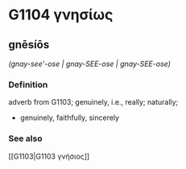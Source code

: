 # G1104 γνησίως

## gnēsíōs

_(gnay-see'-ose | gnay-SEE-ose | gnay-SEE-ose)_

### Definition

adverb from G1103; genuinely, i.e., really; naturally; 

- genuinely, faithfully, sincerely

### See also

[[G1103|G1103 γνήσιος]]
